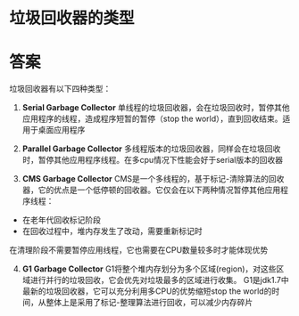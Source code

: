 # 垃圾回收器的类型

# 答案
垃圾回收器有以下四种类型：
1. **Serial Garbage Collector**
单线程的垃圾回收器，会在垃圾回收时，暂停其他应用程序的线程，造成程序短暂的暂停（stop the world），直到回收结束。适用于桌面应用程序

2. **Parallel Garbage Collector**
多线程版本的垃圾回收器，同样会在垃圾回收时，暂停其他应用程序线程。在多cpu情况下性能会好于serial版本的回收器

3. **CMS Garbage Collector**
CMS是一个多线程的，基于标记-清除算法的回收器，它的优点是一个低停顿的回收器。它仅会在以下两种情况暂停其他应用程序线程：

 * 在老年代回收标记阶段
 * 在回收过程中，堆内存发生了改动，需要重新标记时
 
 在清理阶段不需要暂停应用线程，它也需要在CPU数量较多时才能体现优势

4. **G1 Garbage Collector**
G1将整个堆内存划分为多个区域(region)，对这些区域进行并行的垃圾回收，它会优先对垃圾最多的区域进行收集。
G1是jdk1.7中最新的垃圾回收器，它可以充分利用多CPU的优势缩短stop the world的时间，从整体上是采用了标记-整理算法进行回收，可以减少内存碎片
